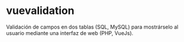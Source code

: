 # vuevalidation
Validación de campos en dos tablas (SQL, MySQL) para mostrárselo al usuario mediante una interfaz de web (PHP, VueJs).
